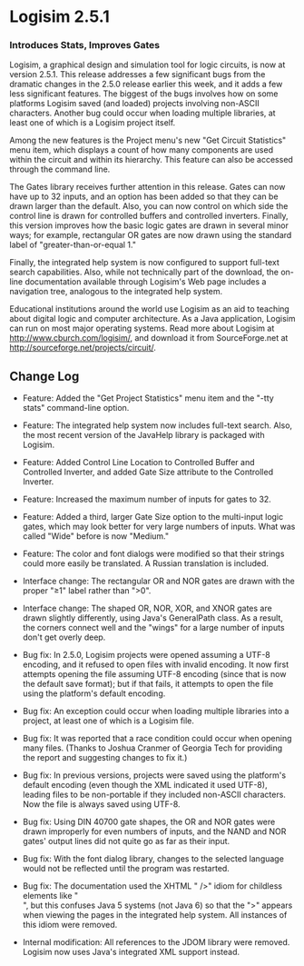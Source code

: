 # Logisim 2.5.1
### Introduces Stats, Improves Gates

Logisim, a graphical design and simulation tool for logic circuits, is now at version 2.5.1. This release addresses a few significant bugs from the dramatic changes in the 2.5.0 release earlier this week, and it adds a few less significant features. The biggest of the bugs involves how on some platforms Logisim saved (and loaded) projects involving non-ASCII characters. Another bug could occur when loading multiple libraries, at least one of which is a Logisim project itself.

Among the new features is the Project menu's new "Get Circuit Statistics" menu item, which displays a count of how many components are used within the circuit and within its hierarchy. This feature can also be accessed through the command line.

The Gates library receives further attention in this release. Gates can now have up to 32 inputs, and an option has been added so that they can be drawn larger than the default. Also, you can now control on which side the control line is drawn for controlled buffers and controlled inverters. Finally, this version improves how the basic logic gates are drawn in several minor ways; for example, rectangular OR gates are now drawn using the standard label of "greater-than-or-equal 1."

Finally, the integrated help system is now configured to support full-text search capabilities. Also, while not technically part of the download, the on-line documentation available through Logisim's Web page includes a navigation tree, analogous to the integrated help system.

Educational institutions around the world use Logisim as an aid to teaching about digital logic and computer architecture. As a Java application, Logisim can run on most major operating systems. Read more about Logisim at http://www.cburch.com/logisim/, and download it from SourceForge.net at http://sourceforge.net/projects/circuit/.

## Change Log

- Feature: Added the "Get Project Statistics" menu item and the "-tty stats" command-line option.

- Feature: The integrated help system now includes full-text search. Also, the most recent version of the JavaHelp library is packaged with Logisim.

- Feature: Added Control Line Location to Controlled Buffer and Controlled Inverter, and added Gate Size attribute to the Controlled Inverter.

- Feature: Increased the maximum number of inputs for gates to 32. 

- Feature: Added a third, larger Gate Size option to the multi-input logic gates, which may look better for very large numbers of inputs. What was called "Wide" before is now "Medium."

- Feature: The color and font dialogs were modified so that their strings could more easily be translated. A Russian translation is included.

- Interface change: The rectangular OR and NOR gates are drawn with the proper "&ge;1" label rather than "&gt;0".

- Interface change: The shaped OR, NOR, XOR, and XNOR gates are drawn slightly differently, using Java's GeneralPath class. As a result, the corners connect well and the "wings" for a large number of inputs don't get overly deep.

- Bug fix: In 2.5.0, Logisim projects were opened assuming a UTF-8 encoding, and it refused to open files with invalid encoding. It now first attempts opening the file assuming UTF-8 encoding (since that is now the default save format); but if that fails, it attempts to open the file using the platform's default encoding.

- Bug fix: An exception could occur when loading multiple libraries into a project, at least one of which is a Logisim file.

- Bug fix: It was reported that a race condition could occur when opening many files. (Thanks to Joshua Cranmer of Georgia Tech for providing the report and suggesting changes to fix it.)

- Bug fix: In previous versions, projects were saved using the platform's default encoding (even though the XML indicated it used UTF-8), leading files to be non-portable if they included non-ASCII characters. Now the file is always saved using UTF-8.

- Bug fix: Using DIN 40700 gate shapes, the OR and NOR gates were drawn improperly for even numbers of inputs, and the NAND and NOR gates' output lines did not quite go as far as their input.

- Bug fix: With the font dialog library, changes to the selected language would not be reflected until the program was restarted.

- Bug fix: The documentation used the XHTML " />" idiom for childless elements like "<br />", but this confuses Java 5 systems (not Java 6) so that the ">" appears when viewing the pages in the integrated help system. All instances of this idiom were removed.

- Internal modification: All references to the JDOM library were removed. Logisim now uses Java's integrated XML support instead.